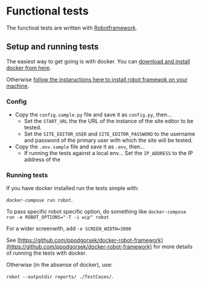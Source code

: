 Functional tests
================

The functioal tests are written with [Robotframework](http://robotframework.org).

## Setup and running tests

The easiest way to get going is with docker. You can [download and install docker from here](https://www.docker.com/get-started). 

Otherwise [follow the instaructions here to install robot framewok on your machine](https://github.com/robotframework/robotframework/blob/master/INSTALL.rst). 

### Config

 * Copy the `config.sample.py` file and save it as `config.py`, then...
   * Set the `START_URL` the the URL of the instance of the site editor to be tested.
   * Set the `SITE_EDITOR_USER` and `SITE_EDITOR_PASSWORD` to the username and password of the primary user with which the site will be tested.
 * Copy the `.env.sample` file and save it as `.env`, then...
   * If running the tests against a local env... Set the `IP_ADDRESS` to the IP address of the 

### Running tests

If you have docker installed run the tests simple with:

`docker-compose run robot`.

To pass specific robot specific option, do something like `docker-compose run -e ROBOT_OPTIONS="-T -i wip" robot`

For a wider screenwith, add `-e SCREEN_WIDTH=3000`

See [https://github.com/ppodgorsek/docker-robot-framework](https://github.com/ppodgorsek/docker-robot-framework) for more details of running the tests with docker.

Otherwise (in the absense of docker), use: 

`robot --outputdir reports/ ./TestCases/`. 

